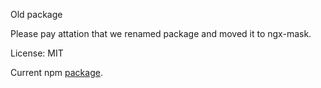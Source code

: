 Old package

Please pay attation that we renamed package and moved it to ngx-mask.  

License: MIT

Current npm [package](https://www.npmjs.com/package/ngx-mask).
